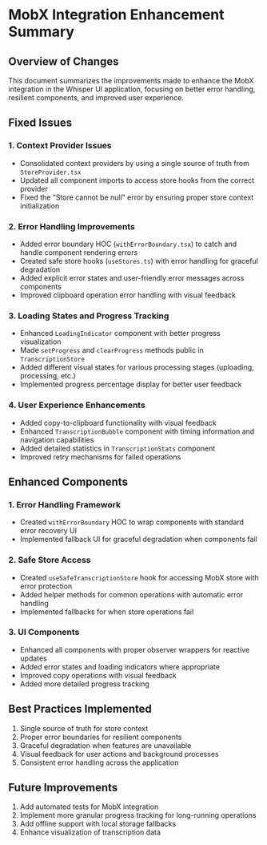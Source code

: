 # MobX Integration Enhancement Summary

## Overview of Changes

This document summarizes the improvements made to enhance the MobX integration in the Whisper UI application, focusing on better error handling, resilient components, and improved user experience.

## Fixed Issues

### 1. Context Provider Issues

- Consolidated context providers by using a single source of truth from `StoreProvider.tsx`
- Updated all component imports to access store hooks from the correct provider
- Fixed the "Store cannot be null" error by ensuring proper store context initialization

### 2. Error Handling Improvements

- Added error boundary HOC (`withErrorBoundary.tsx`) to catch and handle component rendering errors
- Created safe store hooks (`useStores.ts`) with error handling for graceful degradation
- Added explicit error states and user-friendly error messages across components
- Improved clipboard operation error handling with visual feedback

### 3. Loading States and Progress Tracking

- Enhanced `LoadingIndicator` component with better progress visualization
- Made `setProgress` and `clearProgress` methods public in `TranscriptionStore`
- Added different visual states for various processing stages (uploading, processing, etc.)
- Implemented progress percentage display for better user feedback

### 4. User Experience Enhancements

- Added copy-to-clipboard functionality with visual feedback
- Enhanced `TranscriptionBubble` component with timing information and navigation capabilities
- Added detailed statistics in `TranscriptionStats` component
- Improved retry mechanisms for failed operations

## Enhanced Components

### 1. Error Handling Framework

- Created `withErrorBoundary` HOC to wrap components with standard error recovery UI
- Implemented fallback UI for graceful degradation when components fail

### 2. Safe Store Access

- Created `useSafeTranscriptionStore` hook for accessing MobX store with error protection
- Added helper methods for common operations with automatic error handling
- Implemented fallbacks for when store operations fail

### 3. UI Components

- Enhanced all components with proper observer wrappers for reactive updates
- Added error states and loading indicators where appropriate
- Improved copy operations with visual feedback
- Added more detailed progress tracking

## Best Practices Implemented

1. Single source of truth for store context
2. Proper error boundaries for resilient components
3. Graceful degradation when features are unavailable
4. Visual feedback for user actions and background processes
5. Consistent error handling across the application

## Future Improvements

1. Add automated tests for MobX integration
2. Implement more granular progress tracking for long-running operations
3. Add offline support with local storage fallbacks
4. Enhance visualization of transcription data
